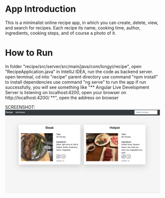 # App Introduction
This is a minimalist online recipe app, in which you can create, delete, view, and search for recipes. Each recipe its name, cooking time, author, ingredients, cooking steps, and of course a photo of it.

# How to Run
In folder "recipe/src/server/src/main/java/com/longyi/recipe", open "RecipeApplication.java" in IntelliJ IDEA, run the code as backend server.
open terminal, cd into "recipe" parent directory
use command "npm install" to install dependencies
use command "ng serve" to run the app
if run successfully, you will see something like "** Angular Live Development Server is listening on localhost:4200, open your browser on http://localhost:4200/ **", open the address on browser

SCREENSHOT:
![alt text](https://github.com/longyi1207/recipe/blob/main/screenshot.jpg?raw=true)